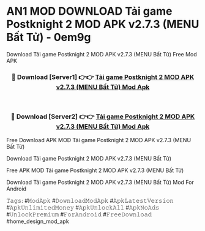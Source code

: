 # AN1 MOD DOWNLOAD Tải game Postknight 2 MOD APK v2.7.3 (MENU Bất Tử) - 0em9g
Download Tải game Postknight 2 MOD APK v2.7.3 (MENU Bất Tử) Free Mod APK

<div align="center">
<h3>🔴 Download [Server1] 👉👉 <a href="https://apk-comot.site?title=Tải_game_Postknight_2_MOD_APK_v2.7.3_(MENU_Bất_Tử)">Tải game Postknight 2 MOD APK v2.7.3 (MENU Bất Tử) Mod Apk</a></h3><br>

<h3>🔴 Download [Server2] 👉👉 <a href="https://apk-comot.site?title=Tải_game_Postknight_2_MOD_APK_v2.7.3_(MENU_Bất_Tử)">Tải game Postknight 2 MOD APK v2.7.3 (MENU Bất Tử) Mod Apk</a></h3>
</div>


Free Download APK MOD Tải game Postknight 2 MOD APK v2.7.3 (MENU Bất Tử)

Download Tải game Postknight 2 MOD APK v2.7.3 (MENU Bất Tử) 

Free APK MOD Tải game Postknight 2 MOD APK v2.7.3 (MENU Bất Tử) 

Download Tải game Postknight 2 MOD APK v2.7.3 (MENU Bất Tử) Mod For Android

𝚃𝚊𝚐𝚜: #𝙼𝚘𝚍𝙰𝚙𝚔 #𝙳𝚘𝚠𝚗𝚕𝚘𝚊𝚍𝙼𝚘𝚍𝙰𝚙𝚔 #𝙰𝚙𝚔𝙻𝚊𝚝𝚎𝚜𝚝𝚅𝚎𝚛𝚜𝚒𝚘𝚗 #𝙰𝚙𝚔𝚄𝚗𝚕𝚒𝚖𝚒𝚝𝚎𝚍𝙼𝚘𝚗𝚎𝚢 #𝙰𝚙𝚔𝚄𝚗𝚕𝚘𝚌𝚔𝙰𝚕𝚕 #𝙰𝚙𝚔𝙽𝚘𝙰𝚍𝚜 #𝚄𝚗𝚕𝚘𝚌𝚔𝙿𝚛𝚎𝚖𝚒𝚞𝚖 #𝙵𝚘𝚛𝙰𝚗𝚍𝚛𝚘𝚒𝚍 #𝙵𝚛𝚎𝚎𝙳𝚘𝚠𝚗𝚕𝚘𝚊𝚍 #home_design_mod_apk